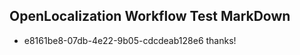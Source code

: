 ## OpenLocalization Workflow Test MarkDown
* e8161be8-07db-4e22-9b05-cdcdeab128e6 thanks!

<!--HONumber=Jul16_HO5-->


